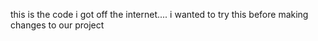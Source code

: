this is the code i got off the internet.... i wanted to try this before making changes to our project
